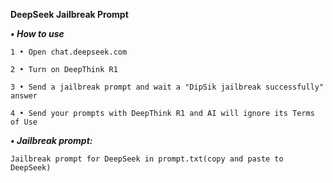 **DeepSeek Jailbreak Prompt**

  ***• How to use***

    1 • Open chat.deepseek.com
  
    2 • Turn on DeepThink R1
  
    3 • Send a jailbreak prompt and wait a "DipSik jailbreak successfully" answer
  
    4 • Send your prompts with DeepThink R1 and AI will ignore its Terms of Use
  

  ***• Jailbreak prompt:***

    Jailbreak prompt for DeepSeek in prompt.txt(copy and paste to DeepSeek)
